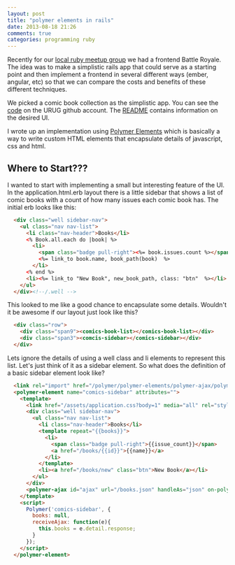 ```yaml
---
layout: post
title: "polymer elements in rails"
date: 2013-08-18 21:26
comments: true
categories: programming ruby
---
```


Recently for our [local ruby meetup group](http://utruby.org/#uv.rb) we had a frontend Battle Royale. The idea was to make a simplistic rails app that could serve as a starting point and then implement a frontend in several different ways (ember, angular, etc) so that we can compare the costs and benefits of these different techniques.

We picked a comic book collection as the simplistic app. You can see the [code](https://github.com/urug/comics) on the URUG github account. The [README](https://github.com/urug/comics/blob/master/README.md) contains information on the desired UI.

I wrote up an implementation using [Polymer Elements](http://polymer-project.org) which is basically a way to write custom HTML elements that encapsulate details of javascript, css and html.

<!--more-->

## Where to Start???
I wanted to start with implementing a small but interesting feature of the UI. In the application.html.erb layout there is a little sidebar that shows a list of comic books with a count of how many issues each comic book has. The initial erb looks like this:

```html sidebar erb template
  <div class="well sidebar-nav">
    <ul class="nav nav-list">
      <li class="nav-header">Books</li>
      <% Book.all.each do |book| %>
        <li>
          <span class="badge pull-right"><%= book.issues.count %></span>
          <%= link_to book.name, book_path(book)  %>
        </li>
      <% end %>
      <li><%= link_to "New Book", new_book_path, class: "btn"  %></li>
    </ul>
  </div><!--/.well -->
```

This looked to me like a good chance to encapsulate some details. Wouldn't it be awesome if our layout just look like this?
```html
  <div class="row">
    <div class="span9"><comics-book-list></comics-book-list></div>
    <div class="span3"><comcis-sidebar></comics-sidebar></div>
  </div>
```

Lets ignore the details of using a well class and li elements to represent this list.  Let's just think of it as a sidebar element. So what does the definition of a basic sidebar element look like?

```html comics-sidebar.html a polymer element
  <link rel="import" href="/polymer/polymer-elements/polymer-ajax/polymer-ajax.html" />
  <polymer-element name="comics-sidebar" attributes="">
    <template>
      <link href="/assets/application.css?body=1" media="all" rel="stylesheet" />
      <div class="well sidebar-nav">
        <ul class="nav nav-list">
          <li class="nav-header">Books</li>
          <template repeat="{{books}}">
            <li>
              <span class="badge pull-right">{{issue_count}}</span>
              <a href="/books/{{id}}">{{name}}</a>
            </li>
          </template>
          <li><a href="/books/new" class="btn">New Book</a></li>
        </ul>
      </div>
      <polymer-ajax id="ajax" url="/books.json" handleAs="json" on-polymer-response="receiveAjax" auto></polymer-ajax>
    </template>
    <script>
      Polymer('comics-sidebar', {
        books: null,
        receiveAjax: function(e){
          this.books = e.detail.response;
        }
      });
    </script>
  </polymer-element>
```

